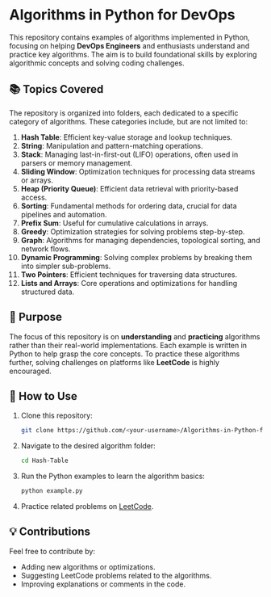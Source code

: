# Algorithms in Python for DevOps

This repository contains examples of algorithms implemented in Python, focusing on helping **DevOps Engineers** and enthusiasts understand and practice key algorithms. The aim is to build foundational skills by exploring algorithmic concepts and solving coding challenges.

## 📚 Topics Covered
The repository is organized into folders, each dedicated to a specific category of algorithms. These categories include, but are not limited to:

1. **Hash Table**: Efficient key-value storage and lookup techniques.
2. **String**: Manipulation and pattern-matching operations.
3. **Stack**: Managing last-in-first-out (LIFO) operations, often used in parsers or memory management.
4. **Sliding Window**: Optimization techniques for processing data streams or arrays.
5. **Heap (Priority Queue)**: Efficient data retrieval with priority-based access.
6. **Sorting**: Fundamental methods for ordering data, crucial for data pipelines and automation.
7. **Prefix Sum**: Useful for cumulative calculations in arrays.
8. **Greedy**: Optimization strategies for solving problems step-by-step.
9. **Graph**: Algorithms for managing dependencies, topological sorting, and network flows.
10. **Dynamic Programming**: Solving complex problems by breaking them into simpler sub-problems.
11. **Two Pointers**: Efficient techniques for traversing data structures.
12. **Lists and Arrays**: Core operations and optimizations for handling structured data.

## 🎯 Purpose
The focus of this repository is on **understanding** and **practicing** algorithms rather than their real-world implementations. Each example is written in Python to help grasp the core concepts. To practice these algorithms further, solving challenges on platforms like **LeetCode** is highly encouraged.

## 🚀 How to Use
1. Clone this repository:
   ```bash
   git clone https://github.com/<your-username>/Algorithms-in-Python-for-DevOps.git
   ```
2. Navigate to the desired algorithm folder:
   ```bash
   cd Hash-Table
   ```
3. Run the Python examples to learn the algorithm basics:
   ```bash
   python example.py
   ```
4. Practice related problems on [LeetCode](https://leetcode.com).

## 💡 Contributions
Feel free to contribute by:
- Adding new algorithms or optimizations.
- Suggesting LeetCode problems related to the algorithms.
- Improving explanations or comments in the code.

